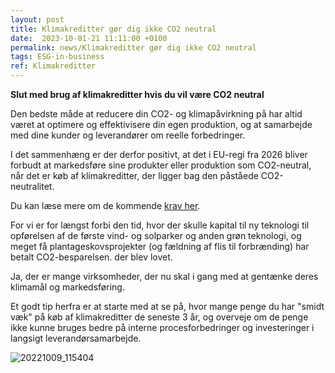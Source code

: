 ```yaml
---
layout: post
title: Klimakreditter gør dig ikke CO2 neutral
date:  2023-10-01-21 11:11:00 +0100
permalink: news/Klimakreditter gør dig ikke CO2 neutral
tags: ESG-in-business 
ref: Klimakreditter
---
```

**Slut med brug af klimakreditter hvis du vil være CO2 neutral**

Den bedste måde at reducere din CO2- og klimapåvirkning på har altid været at optimere og effektivisere din egen produktion, og at samarbejde med dine kunder og leverandører om reelle forbedringer.

I det sammenhæng er der derfor positivt, at det i EU-regi fra 2026 bliver forbudt at markedsføre sine produkter eller produktion som CO2-neutral, når det er køb af klimakreditter, der ligger bag den påståede CO2-neutralitet.

Du kan læse mere om de kommende [krav her](https://carbonherald.com/the-eu-plans-to-ban-climate-neutral-claims-by-2026/).

For vi er for længst forbi den tid, hvor der skulle kapital til ny teknologi til opførelsen af de første vind- og solparker og anden grøn teknologi, og meget få plantageskovsprojekter (og fældning af flis til forbrænding) har betalt CO2-besparelsen. der blev lovet.

Ja, der er mange virksomheder, der nu skal i gang med at gentænke deres klimamål og markedsføring.

Et godt tip herfra er at starte med at se på, hvor mange penge du har "smidt væk" på køb af klimakreditter de seneste 3 år, og overveje om de penge ikke kunne bruges bedre på interne procesforbedringer og investeringer i langsigt leverandørsamarbejde.

![20221009_115404](https://github.com/FoodEfficiency/esg-business.github.io/assets/75361000/09a31afe-2d55-4dd4-ac3c-07a648dafa50)

